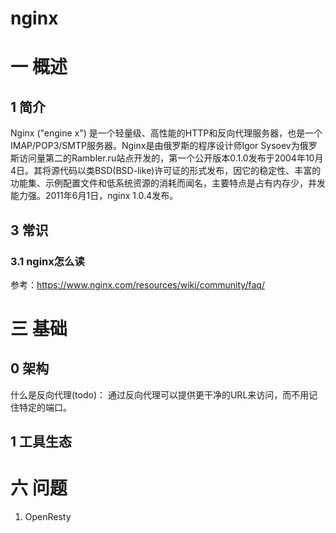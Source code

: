 # nginx

# 一 概述
## 1 简介
Nginx ("engine x") 是一个轻量级、高性能的HTTP和反向代理服务器，也是一个IMAP/POP3/SMTP服务器。Nginx是由俄罗斯的程序设计师Igor Sysoev为俄罗斯访问量第二的Rambler.ru站点开发的，第一个公开版本0.1.0发布于2004年10月4日。其将源代码以类BSD(BSD-like)许可证的形式发布，因它的稳定性、丰富的功能集、示例配置文件和低系统资源的消耗而闻名，主要特点是占有内存少，并发能力强。2011年6月1日，nginx 1.0.4发布。

## 3 常识
### 3.1 nginx怎么读
参考：https://www.nginx.com/resources/wiki/community/faq/

# 三 基础
## 0 架构
什么是反向代理(todo)：
通过反向代理可以提供更干净的URL来访问，而不用记住特定的端口。

## 1 工具生态

# 六 问题
1. OpenResty